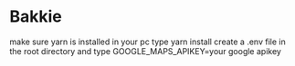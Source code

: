 # Bakkie

make sure yarn is installed in your pc
type yarn install
create a .env file in the root directory and type GOOGLE_MAPS_APIKEY=your google apikey

